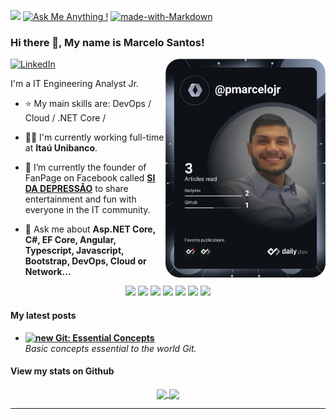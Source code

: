 <!--
**pmarcelojr/pmarcelojr** is a ✨ _special_ ✨ repository because its `README.md` (this file) appears on your GitHub profile.

Here are some ideas to get you started:

- 🔭 I’m currently working on ...
- 🌱 I’m currently learning ...
- 👯 I’m looking to collaborate on ...
- 🤔 I’m looking for help with ...
- 💬 Ask me about ...
- 📫 How to reach me: ...
- 😄 Pronouns: ...
- ⚡ Fun fact: ...
-->

![](https://komarev.com/ghpvc/?username=pmarcelojr&color=006bed)
[![Ask Me Anything !](https://img.shields.io/badge/Ask%20me-anything-1abc9c.svg)](https://linktr.ee/pmarcelojr)
[![made-with-Markdown](https://img.shields.io/badge/Made%20with-Markdown-1f425f.svg)](http://commonmark.org)

### Hi there 👋, My name is Marcelo Santos!

<div align="left">
  <a href="https://www.linkedin.com/in/marcelo-santos-tecnologia/?locale=en_US">
    <img
      src="https://img.shields.io/static/v1?logo=linkedin&style=flat-square&color=0072b1&label=LinkedIn&message=%E2%98%86"
      alt="LinkedIn"
    />
  </a>

  <a href="https://app.daily.dev/pmarcelojr" target="_blank">
    <img
      width="256"
      align="right"
      src="https://github.com/pmarcelojr/pmarcelojr/blob/main/devcard.svg"
      alt="Marcelo Santos's Dev Card"
    />
  </a>
</div>

I'm a IT Engineering Analyst Jr.

- :star: My main skills are: DevOps / Cloud / .NET Core / 

<!--- 💼 &nbsp; Trabalhando como **ÁREA EM QUE VOCÊ TRABALHA** na <a href="LINK DA EMPRESA">EMPRESA</a>-->
- 👨‍💻 I'm currently working full-time at **Itaú Unibanco**.

- 🔭 I’m currently the founder of FanPage on Facebook called [**SI DA DEPRESSÃO**](https://www.facebook.com/malignosystem "SI da Depressão") to share entertainment and fun with everyone in the IT community.

- 💬 Ask me about **Asp.NET Core, C#, EF Core, Angular, Typescript, Javascript, Bootstrap, DevOps, Cloud or Network...**
<p align="center">
  <a href="mailto:marcelosantostecnologia@gmail.com" alt="Gmail">
  <img src="https://img.shields.io/badge/-Gmail-FF0000?style=flat-square&labelColor=FF0000&logo=gmail&logoColor=white&link=LINK-DO-SEU-EMAIL" /></a>

  <a href="https://www.linkedin.com/in/marcelo-santos-tecnologia/" alt="Linkedin">
  <img src="https://img.shields.io/badge/-Marcelo%20Santos-0e76a8?style=flat-square&logo=Linkedin&logoColor=white&link=https://www.linkedin.com/in/marcelo-santos-tecnologia/" /></a>

  <a href="https://api.whatsapp.com/send?phone=5511951637080" alt="WhatsApp">
  <img src="https://img.shields.io/badge/-WhatsApp-25d366?style=flat-square&labelColor=25d366&logo=whatsapp&logoColor=white&link=API-DO-SEU-WHATSAPP"/></a>

  <a href="https://t.me/pmarcelojr" alt="Telegram">
  <img src="https://img.shields.io/badge/-Telegram-0e76a8?style=flat-square&logo=Telegram&logoColor=white&link=LINK-DO-SEU-TELEGRAM"/></a>

  <a href="https://instagram/pmarcelojr" alt="Instagram">
  <img src="https://img.shields.io/badge/-Instagram-DF0174?style=flat-square&labelColor=DF0174&logo=instagram&logoColor=white&link=LINK-DO-SEU-INSTAGRAM"/></a>
  
  <a href="https://medium.com/@marcelosantostecnologia" alt="Medium">
  <img src="https://img.shields.io/badge/-Medium-12100e?style=flat-square&logo=Medium&logoColor=white&link=LINK-DO-SEU-MEDIUM"/></a>
  
  <a href="https://dev.to/pmarcelojr" alt="Dev.to">
  <img src="https://img.shields.io/badge/-Dev.to-0a0a0a?style=flat-square&logo=Dev.To&logoColor=white&link=LINK-DO-SEU-DEV.TO"/></a>
</p> 

#### My latest posts
<ul>
  <li><a href="https://medium.com/@marcelosantostecnologia/git-conceitos-essenciais-feaa293644c"><b><img src="https://emojipedia-us.s3.dualstack.us-west-1.amazonaws.com/thumbs/240/apple/237/gear_2699.png" width="20" alt="new" /> Git: Essential Concepts</b></a><br/><i>Basic concepts essential to the world Git.</i></li>
</ul>

#### View my stats on Github
<p align="center">
  <a href="https://github.com/pmarcelojr/">
    <img
      align="center"
      height="165"
      src="https://github-readme-stats.vercel.app/api?username=pmarcelojr&count_private=true&show_icons=true&custom_title=Github%20Status&hide=issues&theme=dark"
    />
  </a>
  
  <a href="https://github.com/pmarcelojr/">
    <img
      align="center"
      height="165"
      src="https://github-readme-stats.vercel.app/api/top-langs/?username=pmarcelojr&&layout=compact&theme=dark"
    />
  </a>
</p>

----
